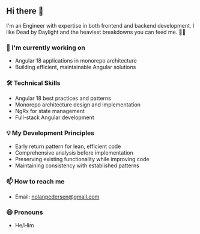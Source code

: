 ## Hi there 👋

I'm an Engineer with expertise in both frontend and backend development. I like Dead by Daylight and the heaviest breakdowns you can feed me. 🤘🏻

### 🔭 I'm currently working on
- Angular 18 applications in monorepo architecture
- Building efficient, maintainable Angular solutions

### 🛠️ Technical Skills
- Angular 18 best practices and patterns
- Monorepo architecture design and implementation
- NgRx for state management
- Full-stack Angular development

### 💡 My Development Principles
- Early return pattern for lean, efficient code
- Comprehensive analysis before implementation
- Preserving existing functionality while improving code
- Maintaining consistency with established patterns

### 📫 How to reach me
- Email: nolanpedersen@gmail.com

### 😄 Pronouns
- He/Him
